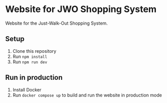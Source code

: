 # Website for JWO Shopping System

Website for the Just-Walk-Out Shopping System.

## Setup

1. Clone this repository
2. Run `npm install`
3. Run `npm run dev`

## Run in production

1. Install Docker
2. Run `docker compose up` to build and run the website in production mode
